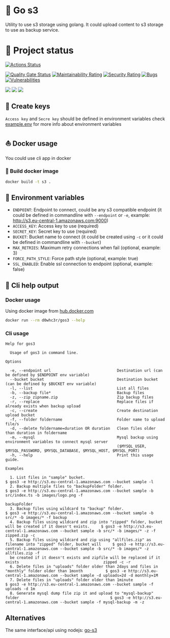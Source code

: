 
# :floppy_disk: Go s3

Utility to use s3 storage using golang. It could upload content to s3 storage to use as backup service.

# :eyes: Project status

[![Actions Status](https://github.com/d0whc3r/go-s3/workflows/go/badge.svg)](https://github.com/d0whc3r/go-s3/actions)

[![Quality Gate Status](https://sonarcloud.io/api/project_badges/measure?project=d0whc3r_go-s3&metric=alert_status)](https://sonarcloud.io/dashboard?id=d0whc3r_go-s3)
[![Maintainability Rating](https://sonarcloud.io/api/project_badges/measure?project=d0whc3r_go-s3&metric=sqale_rating)](https://sonarcloud.io/dashboard?id=d0whc3r_go-s3)
[![Security Rating](https://sonarcloud.io/api/project_badges/measure?project=d0whc3r_go-s3&metric=security_rating)](https://sonarcloud.io/dashboard?id=d0whc3r_go-s3)
[![Bugs](https://sonarcloud.io/api/project_badges/measure?project=d0whc3r_go-s3&metric=bugs)](https://sonarcloud.io/dashboard?id=d0whc3r_go-s3)
[![Vulnerabilities](https://sonarcloud.io/api/project_badges/measure?project=d0whc3r_go-s3&metric=vulnerabilities)](https://sonarcloud.io/dashboard?id=d0whc3r_go-s3)

[![](https://img.shields.io/docker/cloud/build/d0whc3r/gos3.svg)](https://hub.docker.com/r/d0whc3r/gos3)
[![](https://images.microbadger.com/badges/version/d0whc3r/gos3.svg)](https://hub.docker.com/r/d0whc3r/gos3)
[![](https://images.microbadger.com/badges/image/d0whc3r/gos3.svg)](https://hub.docker.com/r/d0whc3r/gos3)

## :key: Create keys

`Access key` and `Secre key` should be defined in environment variables check [example.env](./example.env) for more info about environment variables

## :boat: Docker usage

You could use cli app in docker

### :rowboat: Build docker image

```bash
docker build -t s3 .
```

## :beginner: Environment variables

- `ENDPOINT`: Endpoint to connect, could be any s3 compatible endpoint (it could be defined in commandline with `--endpoint` or `-e`, example: http://s3.eu-central-1.amazonaws.com:9000)
- `ACCESS_KEY`: Access key to use (required)
- `SECRET_KEY`: Secret key to use (required)
- `BUCKET`: Bucket name to connect (it could be created using `-c` or it could be defined in commandline with `--bucket`)
- `MAX_RETRIES`: Maximum retry connections when fail (optional, example: 3)
- `FORCE_PATH_STYLE`: Force path style (optional, example: true)
- `SSL_ENABLED`: Enable ssl connection to endpoint (optional, example: false)

## :checkered_flag: Cli help output

### Docker usage

Using docker image from [hub.docker.com](https://hub.docker.com/r/d0whc3r/gos3)

```bash
docker run --rm d0whc3r/gos3 --help
```

### Cli usage

```
Help for gos3

  Usage of gos3 in command line. 

Options

  -e, --endpoint url                             Destination url (can be defined by $ENDPOINT env variable)                    
  --bucket bucket                                Destination bucket (can be defined by $BUCKET env variable)                   
  -l, --list                                     List all files                                                                
  -b, --backup file*                             Backup files                                                                  
  -z, --zip zipname.zip                          Zip backup files                                                              
  -r, --replace                                  Replace files if already exists when backup upload                            
  -c, --create                                   Create destination upload bucket                                              
  -f, --folder foldername                        Folder name to upload file/s                                                  
  -d, --delete foldername=duration OR duration   Clean files older than duration in foldername                                 
  -m, --mysql                                    Mysql backup using environment variables to connect mysql server              
                                                 ($MYSQL_USER, $MYSQL_PASSWORD, $MYSQL_DATABASE, $MYSQL_HOST, $MYSQL_PORT)     
  -h, --help                                     Print this usage guide.                                                       

Examples

  1. List files in "sample" bucket.                                                                             $ gos3 -e http://s3.eu-central-1.amazonaws.com --bucket sample -l                                         
  2. Backup multiple files to "backupFolder" folder.                                                            $ gos3 -e http://s3.eu-central-1.amazonaws.com --bucket sample -b src/index.ts -b images/logo.png -f      
                                                                                                                backupFolder                                                                                                
  3. Backup files using wildcard to "backup" folder.                                                            $ gos3 -e http://s3.eu-central-1.amazonaws.com --bucket sample -b src/* -b images/* -f backup             
  4. Backup files using wildcard and zip into "zipped" folder, bucket will be created if it doesn't exists.     $ gos3 -e http://s3.eu-central-1.amazonaws.com --bucket sample -b src/* -b images/* -z -f zipped.zip -c   
  5. Backup files using wildcard and zip using "allfiles.zip" as filename into "zipped" folder, bucket will     $ gos3 -e http://s3.eu-central-1.amazonaws.com --bucket sample -b src/* -b images/* -z allfiles.zip -f    
  be created if it doesn't exists and zipfile will be replaced if it exists                                     zipped -c -r                                                                                                
  6. Delete files in "uploads" folder older than 2days and files in "monthly" folder older than 1month          $ gos3 -e http://s3.eu-central-1.amazonaws.com --bucket sample -d uploads=2d -d monthly=1M                
  7. Delete files in "uploads" folder older than 1minute                                                        $ gos3 -e http://s3.eu-central-1.amazonaws.com --bucket sample -f uploads -d 1m                           
  8. Generate mysql dump file zip it and upload to "mysql-backup" folder                                        $ gos3 -e http://s3.eu-central-1.amazonaws.com --bucket sample -f mysql-backup -m -z                      
```

## Alternatives

The same interface/api using nodejs: [go-s3](https://github.com/d0whc3r/go-s3)
